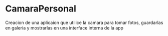 # CamaraPersonal
Creacion de una aplicaion que utilice la camara para tomar fotos, guardarlas en galeria y mostrarlas en una interface interna de la app
